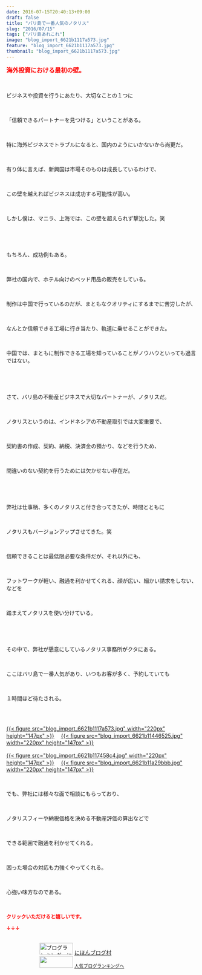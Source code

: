 ```yaml
---
date: 2016-07-15T20:40:13+09:00
draft: false
title: "バリ島で一番人気のノタリス"
slug: "2016/07/15"
tags: ["バリ島あれこれ"]
image: "blog_import_6621b1117a573.jpg"
feature: "blog_import_6621b1117a573.jpg"
thumbnail: "blog_import_6621b1117a573.jpg"
---
```

<p><font color="#ff0000" size="3"><strong>海外投資における最初の壁。</strong></font></p><br/><p>ビジネスや投資を行うにあたり、大切なことの１つに</p><br/><p>「信頼できるパートナーを見つける」ということがある。</p><br/><p>特に海外ビジネスでトラブルになると、国内のようにいかないから尚更だ。</p><br/><p>有り体に言えば、新興国は市場そのものは成長しているわけで、</p><br/><p>この壁を越えればビジネスは成功する可能性が高い。</p><br/><p>しかし僕は、マニラ、上海では、この壁を超えられず撃沈した。笑</p><br/><p><br/></p><p>もちろん、成功例もある。</p><br/><p>弊社の国内で、ホテル向けのベッド用品の販売をしている。</p><br/><p>制作は中国で行っているのだが、まともなクオリティにするまでに苦労したが、</p><br/><p>なんとか信頼できる工場に行き当たり、軌道に乗せることができた。</p><br/><p>中国では、まともに制作できる工場を知っていることがノウハウといっても過言ではない。</p><br/><p><br/></p><p>さて、バリ島の不動産ビジネスで大切なパートナーが、ノタリスだ。</p><br/><p>ノタリスというのは、インドネシアの不動産取引では大変重要で、</p><br/><p>契約書の作成、契約、納税、決済金の預かり、などを行うため、</p><br/><p>間違いのない契約を行うためには欠かせない存在だ。</p><br/><p><br/></p><p>弊社は仕事柄、多くのノタリスと付き合ってきたが、時間とともに</p><br/><p>ノタリスもバージョンアップさせてきた。笑</p><br/><p>信頼できることは最低限必要な条件だが、それ以外にも、</p><br/><p>フットワークが軽い、融通を利かせてくれる、顔が広い、細かい請求をしない、などを</p><br/><p>踏まえてノタリスを使い分けている。</p><br/><p><br/></p><p>その中で、弊社が懇意にしているノタリス事務所がクタにある。</p><br/><p>ここはバリ島で一番人気があり、いつもお客が多く、予約していても</p><br/><p>１時間ほど待たされる。</p><br/><p><br/><a href="blog_import_6621b112de926.jpg">{{< figure src="blog_import_6621b1117a573.jpg" width="220px" height="147px" >}}</a> 　<a href="blog_import_6621b11584251.jpg">{{< figure src="blog_import_6621b11446525.jpg" width="220px" height="147px" >}}</a> <br/><br/><a href="blog_import_6621b1188f85a.jpg">{{< figure src="blog_import_6621b117458c4.jpg" width="220px" height="147px" >}}</a> 　<a href="blog_import_6621b11b76496.jpg">{{< figure src="blog_import_6621b11a29bbb.jpg" width="220px" height="147px" >}}</a> <br/></p><br/><p>でも、弊社には様々な面で相談にもらっており、</p><br/><p>ノタリスフィーや納税価格を決める不動産評価の算出などで</p><br/><p>できる範囲で融通を利かせてくれる。</p><br/><p>困った場合の対応も力強くやってくれる。</p><br/><p>心強い味方なのである。</p><br/><p><font color="#ff0000" size="2"><strong>クリックいただけると嬉しいです。<br/></strong></font></p><p><font color="#ff0000" size="2"><strong>↓↓↓</strong></font></p><p><br/><a href="ranking.html" target="_blank"><img border="0" alt="ブログランキング・にほんブログ村へ" src="data:image/svg+xml;charset=utf-8,%3Csvg%20xmlns%3D%22http%3A%2F%2Fwww.w3.org%2F2000%2Fsvg%22%20title%3D%22Placeholder%20for%20Images%22%20role%3D%22presentation%22%20viewBox%3D%220%200%2088%2031%22%20%2F%3E" width="88" height="31" data-src="https://img-proxy.blog-video.jp/images?url=http%3A%2F%2Fwww.blogmura.com%2Fimg%2Fwww88_31.gif" style="aspect-ratio: auto 88 / 31;"/><noscript><img border="0" alt="ブログランキング・にほんブログ村へ" src="https://img-proxy.blog-video.jp/images?url=http%3A%2F%2Fwww.blogmura.com%2Fimg%2Fwww88_31.gif" width="88" height="31"></noscript></a> <a href="ranking.html" target="_blank">にほんブログ村</a> <br/><a title="人気ブログランキングへ" href="link.php?1804582"><img border="0" src="data:image/svg+xml;charset=utf-8,%3Csvg%20xmlns%3D%22http%3A%2F%2Fwww.w3.org%2F2000%2Fsvg%22%20title%3D%22Placeholder%20for%20Images%22%20role%3D%22presentation%22%20viewBox%3D%220%200%2088%2031%22%20%2F%3E" width="88" height="31" data-src="https://blog.with2.net/img/banner/banner_22.gif" style="aspect-ratio: auto 88 / 31;"/><noscript><img border="0" src="https://blog.with2.net/img/banner/banner_22.gif" width="88" height="31"></noscript></a> <a style="FONT-SIZE: 12px" href="link.php?1804582">人気ブログランキングへ</a> </p>


